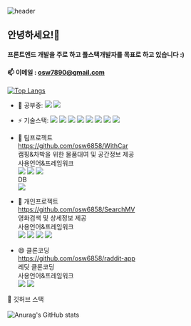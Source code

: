 ![header](https://capsule-render.vercel.app/api?type=wave&color=auto&height=300&section=header&text=Welcome%20My%20github%20&fontSize=80)

## 안녕하세요!👋
#### 프론트엔드 개발을 주로 하고 풀스택개발자를 목표로 하고 있습니다 :)
#### 📫 이메일 : osw7890@gmail.com

<!-- - 🔭 I’m currently working on ...
- 👯 I’m looking to collaborate on ...
- 🤔 I’m looking for help with ...
- 💬 Ask me about ...
- 📫 How to reach me: ...
- 😄 Pronouns: ...
-->
[![Top Langs](https://github-readme-stats.vercel.app/api/top-langs/?username=osw6858&layout=compact)](https://github.com/osw6858/github-readme-stats)<br>
- 🌱 공부중:  <img src="https://img.shields.io/badge/TypeScript-3178C6?style=flat&logo=TypeScript&logoColor=white"/> <img src="https://img.shields.io/badge/Docker-2496ED?style=flat&logo=Docker&logoColor=white"/> 

- ⚡ 기술스택:  <img src="https://img.shields.io/badge/React-61DAFB?style=flat&logo=React&logoColor=white"/>
    <img src="https://img.shields.io/badge/JavaScript-F7DF1E?style=flat&logo=JavaScript&logoColor=white"/>
     <img src="https://img.shields.io/badge/HTML5-E34F26?style=flat&logo=HTML5&logoColor=white"/>
      <img src="https://img.shields.io/badge/CSS3-1572B6?style=flat&logo=CSS3&logoColor=white"/>
      <img src="https://img.shields.io/badge/Java-FC4C02?style=flat&logo=Java&logoColor=white"/>
      <img src="https://img.shields.io/badge/Spring-6DB33F?style=flat&logo=Spring&logoColor=white"/>
       <img src="https://img.shields.io/badge/MySql-4479A1?style=flat&logo=MySql&logoColor=white"/>
        <img src="https://img.shields.io/badge/Git-F05032?style=flat&logo=Git&logoColor=white"/> 
 - 👯 팀프로젝트 <br> https://github.com/osw6858/WithCar <br> 캠핑&차박을 위한 물품대여 및 공간정보 제공<br> 
 사용언어&프레임워크 <br> <img src="https://img.shields.io/badge/Java-FC4C02?style=flat&logo=Java&logoColor=white"/>  <img src="https://img.shields.io/badge/JavaScript-F7DF1E?style=flat&logo=JavaScript&logoColor=white"/> <img src="https://img.shields.io/badge/Spring-6DB33F?style=flat&logo=Spring&logoColor=white"/> <br> DB <br> <img src="https://img.shields.io/badge/MySql-4479A1?style=flat&logo=MySql&logoColor=white"/>
 - 💬 개인프로젝트 <br> https://github.com/osw6858/SearchMV <br> 영화검색 및 상세정보 제공 <br>
 사용언어&프레임워크 <br> <img src="https://img.shields.io/badge/JavaScript-F7DF1E?style=flat&logo=JavaScript&logoColor=white"/> <img src="https://img.shields.io/badge/React-61DAFB?style=flat&logo=React&logoColor=white"/>  <img src="https://img.shields.io/badge/HTML5-E34F26?style=flat&logo=HTML5&logoColor=white"/> <img src="https://img.shields.io/badge/CSS3-1572B6?style=flat&logo=CSS3&logoColor=white"/> <br>
 - 😄 클론코딩 <br> https://github.com/osw6858/raddit-app <br> 레딧 클론코딩 <br>
  사용언어&프레임워크 <br>  <img src="https://img.shields.io/badge/TypeScript-3178C6?style=flat&logo=TypeScript&logoColor=white"/> <img src="https://img.shields.io/badge/React-61DAFB?style=flat&logo=React&logoColor=white"/>
        
 🔭 깃허브 스택<br><br>
 ![Anurag's GitHub stats](https://github-readme-stats.vercel.app/api?username=osw6858&show_icons=true&theme=radical)<br>
 
 

        
    


